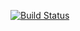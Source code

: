 [![Build Status](https://travis-ci.com/Borlok/restCrudWitnGradle.svg?branch=master)](https://travis-ci.com/Borlok/restCrudWitnGradle)
